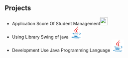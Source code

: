 ## Projects ##
+ Application Score Of Student Management<code><img height="25" width="25" src="https://cdn4.iconfinder.com/data/icons/logos-3/600/React.js_logo-512.png"></code>
+ Using Library Swing of java <a href="https://www.heroku.com/"><a href="https://www.java.com" target="_blank" rel="noreferrer"> <img src="https://raw.githubusercontent.com/devicons/devicon/master/icons/java/java-original.svg" alt="java" width="40" height="40"/> </a>
+ Development Use Java Programming Language  <a href="https://www.heroku.com/"><a href="https://www.java.com" target="_blank" rel="noreferrer"> <img src="https://raw.githubusercontent.com/devicons/devicon/master/icons/java/java-original.svg" alt="java" width="40" height="40"/> </a>



